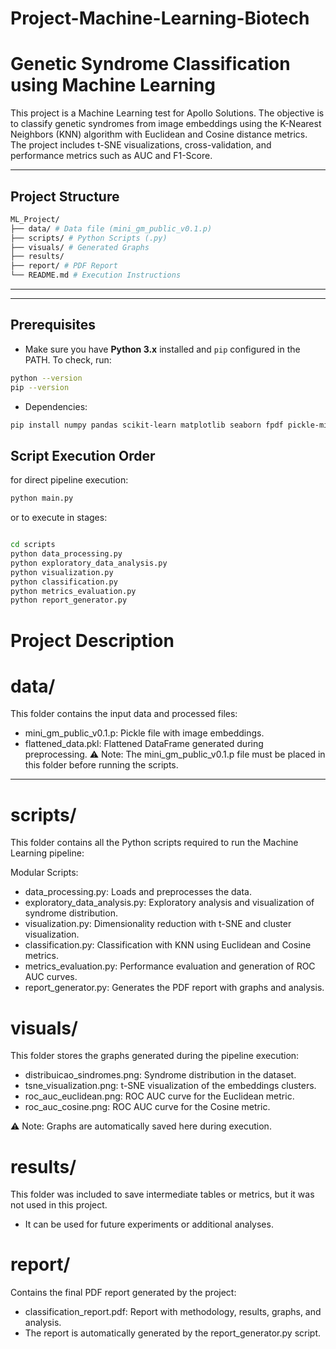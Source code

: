 # Project-Machine-Learning-Biotech  
# Genetic Syndrome Classification using Machine Learning  

This project is a Machine Learning test for Apollo Solutions. The objective is to classify genetic syndromes from image embeddings using the K-Nearest Neighbors (KNN) algorithm with Euclidean and Cosine distance metrics. The project includes t-SNE visualizations, cross-validation, and performance metrics such as AUC and F1-Score.  

---

## **Project Structure**  

```bash
ML_Project/
├── data/ # Data file (mini_gm_public_v0.1.p)
├── scripts/ # Python Scripts (.py)
├── visuals/ # Generated Graphs
├── results/
├── report/ # PDF Report
└── README.md # Execution Instructions
```


---


---

## **Prerequisites**  
- Make sure you have **Python 3.x** installed and `pip` configured in the PATH. To check, run:  
```bash
python --version
pip --version

```
- Dependencies:
```bash
pip install numpy pandas scikit-learn matplotlib seaborn fpdf pickle-mixin
```

## **Script Execution Order**
for direct pipeline execution:
```bash
python main.py
```
or
to execute in stages: 
```bash

cd scripts
python data_processing.py
python exploratory_data_analysis.py
python visualization.py
python classification.py
python metrics_evaluation.py
python report_generator.py
```
# **Project Description**

# **data/**
This folder contains the input data and processed files:

- mini_gm_public_v0.1.p: Pickle file with image embeddings.
- flattened_data.pkl: Flattened DataFrame generated during preprocessing.
⚠️ Note: The mini_gm_public_v0.1.p file must be placed in this folder before running the scripts.
---

# **scripts/**
This folder contains all the Python scripts required to run the Machine Learning pipeline:

Modular Scripts:
- data_processing.py: Loads and preprocesses the data.
- exploratory_data_analysis.py: Exploratory analysis and visualization of syndrome distribution.
- visualization.py: Dimensionality reduction with t-SNE and cluster visualization.
- classification.py: Classification with KNN using Euclidean and Cosine metrics.
- metrics_evaluation.py: Performance evaluation and generation of ROC AUC curves.
- report_generator.py: Generates the PDF report with graphs and analysis.
  
# **visuals/**
This folder stores the graphs generated during the pipeline execution:
- distribuicao_sindromes.png: Syndrome distribution in the dataset.
- tsne_visualization.png: t-SNE visualization of the embeddings clusters.
- roc_auc_euclidean.png: ROC AUC curve for the Euclidean metric.
- roc_auc_cosine.png: ROC AUC curve for the Cosine metric.
  
⚠️ Note: Graphs are automatically saved here during execution.

# **results/**
This folder was included to save intermediate tables or metrics, but it was not used in this project.
- It can be used for future experiments or additional analyses.

# **report/**
Contains the final PDF report generated by the project:
- classification_report.pdf: Report with methodology, results, graphs, and analysis.
- The report is automatically generated by the report_generator.py script.
